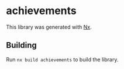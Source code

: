 # achievements

This library was generated with [Nx](https://nx.dev).

## Building

Run `nx build achievements` to build the library.
